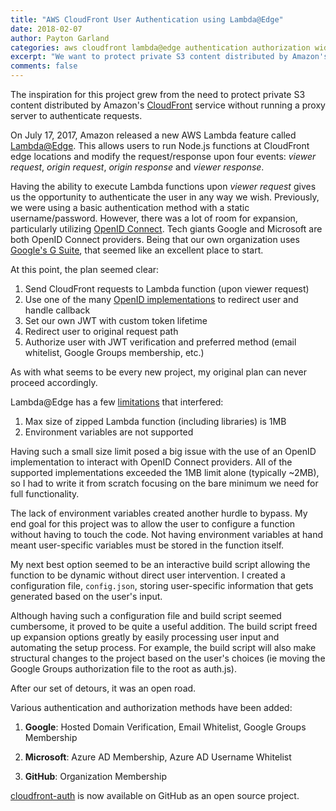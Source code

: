 ```yaml
---
title: "AWS CloudFront User Authentication using Lambda@Edge"
date: 2018-02-07
author: Payton Garland
categories: aws cloudfront lambda@edge authentication authorization widen
excerpt: "We want to protect private S3 content distributed by Amazon's CloudFront service, but we don't want to run a proxy server to authenticate requests. I'll explain the development process of creating a dynamic Lambda function that authenticates viewer requests utilzing the new Lambda feature, Lambda@Edge."
comments: false
---
```


The inspiration for this project grew from the need to protect private S3 content distributed by Amazon's [CloudFront](https://aws.amazon.com/cloudfront/) service without running a proxy server to authenticate requests.

On July 17, 2017, Amazon released a new AWS Lambda feature called [Lambda@Edge](https://docs.aws.amazon.com/lambda/latest/dg/lambda-edge.html). This allows users to run Node.js functions at CloudFront edge locations and modify the request/response upon four events: *viewer request*, *origin request*, *origin response* and *viewer response*.

Having the ability to execute Lambda functions upon *viewer request* gives us the opportunity to authenticate the user in any way we wish.  Previously, we were using a basic authentication method with a static username/password.  However, there was a lot of room for expansion, particularly utilizing [OpenID Connect](http://openid.net/connect/).  Tech giants Google and Microsoft are both OpenID Connect providers.  Being that our own organization uses [Google's G Suite](https://gsuite.google.com/), that seemed like an excellent place to start.

At this point, the plan seemed clear:

1. Send CloudFront requests to Lambda function (upon viewer request)
2. Use one of the many [OpenID implementations](http://openid.net/developers/certified/) to redirect user and handle callback
3. Set our own JWT with custom token lifetime
4. Redirect user to original request path
5. Authorize user with JWT verification and preferred method (email whitelist, Google Groups membership, etc.)

As with what seems to be every new project, my original plan can never proceed accordingly.

Lambda@Edge has a few [limitations](https://docs.aws.amazon.com/AmazonCloudFront/latest/DeveloperGuide/cloudfront-limits.html#limits-lambda-at-edge) that interfered:

1. Max size of zipped Lambda function (including libraries) is 1MB
2. Environment variables are not supported

Having such a small size limit posed a big issue with the use of an OpenID implementation to interact with OpenID Connect providers.  All of the supported implementations exceeded the 1MB limit alone (typically ~2MB), so I had to write it from scratch focusing on the bare minimum we need for full functionality. 

The lack of environment variables created another hurdle to bypass. My end goal for this project was to allow the user to configure a function without having to touch the code. Not having environment variables at hand meant user-specific variables must be stored in the function itself. 

My next best option seemed to be an interactive build script allowing the function to be dynamic without direct user intervention.  I created a configuration file, `config.json`, storing user-specific information that gets generated based on the user's input.

Although having such a configuration file and build script seemed cumbersome, it proved to be quite a useful addition. The build script freed up expansion options greatly by easily processing user input and automating the setup process. For example, the build script will also make structural changes to the project based on the user's choices (ie moving the Google Groups authorization file to the root as auth.js).

After our set of detours, it was an open road. 

Various authentication and authorization methods have been added:

1. **Google**: Hosted Domain Verification, Email Whitelist, Google Groups Membership

2. **Microsoft**: Azure AD Membership, Azure AD Username Whitelist

3. **GitHub**: Organization Membership

[cloudfront-auth](https://github.com/widen/cloudfront-auth) is now available on GitHub as an open source project.



